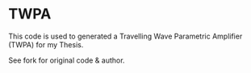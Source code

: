 # TWPA

This code is used to generated a Travelling Wave Parametric Amplifier (TWPA) for my Thesis.

See fork for original code & author.
